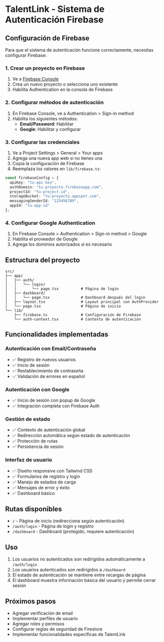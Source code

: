 # TalentLink - Sistema de Autenticación Firebase

## Configuración de Firebase

Para que el sistema de autenticación funcione correctamente, necesitas configurar Firebase:

### 1. Crear un proyecto en Firebase
1. Ve a [Firebase Console](https://console.firebase.google.com/)
2. Crea un nuevo proyecto o selecciona uno existente
3. Habilita Authentication en la consola de Firebase

### 2. Configurar métodos de autenticación
1. En Firebase Console, ve a Authentication > Sign-in method
2. Habilita los siguientes métodos:
   - **Email/Password**: Habilitar
   - **Google**: Habilitar y configurar

### 3. Configurar las credenciales
1. Ve a Project Settings > General > Your apps
2. Agrega una nueva app web si no tienes una
3. Copia la configuración de Firebase
4. Reemplaza los valores en `lib/firebase.ts`:

```typescript
const firebaseConfig = {
  apiKey: "tu-api-key",
  authDomain: "tu-proyecto.firebaseapp.com",
  projectId: "tu-project-id",
  storageBucket: "tu-proyecto.appspot.com",
  messagingSenderId: "123456789",
  appId: "tu-app-id"
};
```

### 4. Configurar Google Authentication
1. En Firebase Console > Authentication > Sign-in method > Google
2. Habilita el proveedor de Google
3. Agrega los dominios autorizados si es necesario

## Estructura del proyecto

```
src/
├── app/
│   ├── auth/
│   │   └── login/
│   │       └── page.tsx          # Página de login
│   ├── dashboard/
│   │   └── page.tsx              # Dashboard después del login
│   ├── layout.tsx                # Layout principal con AuthProvider
│   └── page.tsx                  # Página de inicio
└── lib/
    ├── firebase.ts               # Configuración de Firebase
    └── auth-context.tsx          # Contexto de autenticación
```

## Funcionalidades implementadas

### Autenticación con Email/Contraseña
- ✅ Registro de nuevos usuarios
- ✅ Inicio de sesión
- ✅ Restablecimiento de contraseña
- ✅ Validación de errores en español

### Autenticación con Google
- ✅ Inicio de sesión con popup de Google
- ✅ Integración completa con Firebase Auth

### Gestión de estado
- ✅ Contexto de autenticación global
- ✅ Redirección automática según estado de autenticación
- ✅ Protección de rutas
- ✅ Persistencia de sesión

### Interfaz de usuario
- ✅ Diseño responsive con Tailwind CSS
- ✅ Formularios de registro y login
- ✅ Manejo de estados de carga
- ✅ Mensajes de error y éxito
- ✅ Dashboard básico

## Rutas disponibles

- `/` - Página de inicio (redirecciona según autenticación)
- `/auth/login` - Página de login y registro
- `/dashboard` - Dashboard (protegido, requiere autenticación)

## Uso

1. Los usuarios no autenticados son redirigidos automáticamente a `/auth/login`
2. Los usuarios autenticados son redirigidos a `/dashboard`
3. El estado de autenticación se mantiene entre recargas de página
4. El dashboard muestra información básica del usuario y permite cerrar sesión

## Próximos pasos

- Agregar verificación de email
- Implementar perfiles de usuario
- Agregar roles y permisos
- Configurar reglas de seguridad de Firestore
- Implementar funcionalidades específicas de TalentLink
